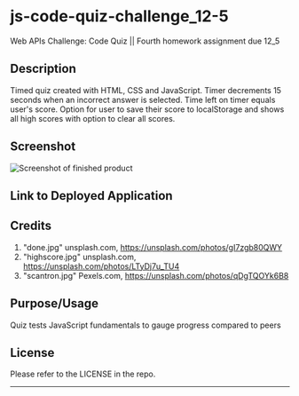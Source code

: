 # js-code-quiz-challenge_12-5
Web APIs Challenge: Code Quiz || Fourth homework assignment due 12_5

## Description

Timed quiz created with HTML, CSS and JavaScript. Timer decrements 15 seconds when an incorrect answer is selected. Time left on timer equals user's score. Option for user to save their score to localStorage and shows all high scores with option to clear all scores. 

## Screenshot
![Screenshot of finished product](path)

## Link to Deployed Application

## Credits

1. "done.jpg" unsplash.com, https://unsplash.com/photos/gI7zgb80QWY 
1. "highscore.jpg" unsplash.com, https://unsplash.com/photos/LTyDj7u_TU4
1. "scantron.jpg" Pexels.com, https://unsplash.com/photos/qDgTQOYk6B8

## Purpose/Usage

Quiz tests JavaScript fundamentals to gauge progress compared to peers

## License

Please refer to the LICENSE in the repo.

---


